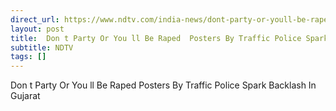 ```yaml
---
direct_url: https://www.ndtv.com/india-news/dont-party-or-youll-be-raped-posters-by-ahmedabad-traffic-police-spark-backlash-in-gujarat-9005604#publisher=newsstand
layout: post
title:  Don t Party Or You ll Be Raped  Posters By Traffic Police Spark Backlash In Gujarat
subtitle: NDTV
tags: []
---
```


 Don t Party Or You ll Be Raped  Posters By Traffic Police Spark Backlash In Gujarat
